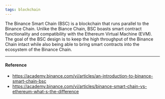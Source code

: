 ```yaml
---
tags: blockchain
---
```


The Binance Smart Chain (BSC) is a blockchain that runs parallel to the Binance Chain. Unlike the Biance Chain, BSC boasts smart contract functionality and compatibility with the Ethereum Virtual Machine (EVM). The goal of the BSC design is to keep the high throughput of the Binance Chain intact while also being able to bring smart contracts into the ecosystem of the Binance Chain.

---

#### Reference

- https://academy.binance.com/vi/articles/an-introduction-to-binance-smart-chain-bsc
- https://academy.binance.com/vi/articles/binance-smart-chain-vs-ethereum-what-s-the-difference

